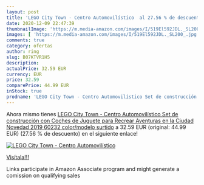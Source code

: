 ```yaml
---
layout: post
title: 'LEGO City Town - Centro Automovilístico  al 27.56 % de descuento'
date: 2020-12-09 22:47:39
thumbnailImage: 'https://m.media-amazon.com/images/I/519El592JDL._SL200_.jpg'
images: [ 'https://m.media-amazon.com/images/I/519El592JDL._SL200_.jpg' ]
comments: true
category: ofertas
author: ring
slug: B07KTVR1H5
description:
actualPrice: 32.59 EUR
currency: EUR
price: 32.59
comparePrice: 44.99 EUR
inStock: true
prodname: 'LEGO City Town - Centro Automovilístico Set de construcción con Coches de Juguete para Recrear Aventuras en la Ciudad  Novedad 2019  60232    color/modelo surtido'
---
```


Ahora mismo tienes [LEGO City Town - Centro Automovilístico Set de construcción con Coches de Juguete para Recrear Aventuras en la Ciudad  Novedad 2019  60232    color/modelo surtido](https://www.amazon.es/dp/B07KTVR1H5/?tag=tolees-21) a 32.59 EUR (original: 44.99 EUR) (27.56 %  de descuento) en el siguiente enlace!

[![LEGO City Town - Centro Automovilístico ](https://m.media-amazon.com/images/I/519El592JDL._SL200_.jpg)](https://www.amazon.es/dp/B07KTVR1H5/?tag=tolees-21)

[Visítala!!!](https://www.amazon.es/dp/B07KTVR1H5/?tag=tolees-21)

Links participate in Amazon Associate program and might generate a comission on qualifying sales

